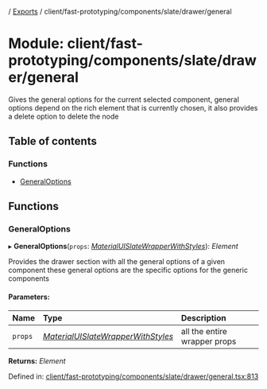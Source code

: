 [](../README.md) / [Exports](../modules.md) / client/fast-prototyping/components/slate/drawer/general

# Module: client/fast-prototyping/components/slate/drawer/general

Gives the general options for the current selected component, general options
depend on the rich element that is currently chosen, it also provides a delete
option to delete the node

## Table of contents

### Functions

- [GeneralOptions](client_fast_prototyping_components_slate_drawer_general.md#generaloptions)

## Functions

### GeneralOptions

▸ **GeneralOptions**(`props`: [*MaterialUISlateWrapperWithStyles*](../interfaces/client_fast_prototyping_components_slate_wrapper.materialuislatewrapperwithstyles.md)): *Element*

Provides the drawer section with all the general options of a given component
these general options are the specific options for the generic components

#### Parameters:

Name | Type | Description |
:------ | :------ | :------ |
`props` | [*MaterialUISlateWrapperWithStyles*](../interfaces/client_fast_prototyping_components_slate_wrapper.materialuislatewrapperwithstyles.md) | all the entire wrapper props    |

**Returns:** *Element*

Defined in: [client/fast-prototyping/components/slate/drawer/general.tsx:813](https://github.com/onzag/itemize/blob/0e9b128c/client/fast-prototyping/components/slate/drawer/general.tsx#L813)
